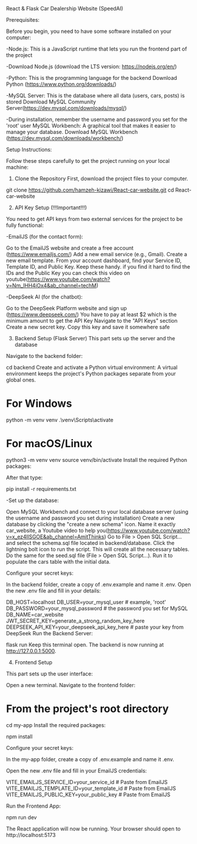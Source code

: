 React & Flask Car Dealership Website (SpeedAI)

Prerequisites:

Before you begin, you need to have some software installed on your computer:

-Node.js: This is a JavaScript runtime that lets you run the frontend part of the project

-Download Node.js (download the LTS version: https://nodejs.org/en/)

-Python: This is the programming language for the backend
Download Python (https://www.python.org/downloads/)

-MySQL Server: This is the database where all data (users, cars, posts) is stored
Download MySQL Community Server(https://dev.mysql.com/downloads/mysql/)

-During installation, remember the username and password you set for the 'root' user
MySQL Workbench: A graphical tool that makes it easier to manage your database.
Download MySQL Workbench (https://dev.mysql.com/downloads/workbench/)

Setup Instructions:

Follow these steps carefully to get the project running on your local machine:

1. Clone the Repository
   First, download the project files to your computer.

git clone https://github.com/hamzeh-kizawi/React-car-website.git
cd React-car-website

2. API Key Setup (!!!Important!!!)

You need to get API keys from two external services for the project to be fully functional:

-EmailJS (for the contact form):

Go to the EmailJS website and create a free account (https://www.emailjs.com/)
Add a new email service (e.g., Gmail).
Create a new email template.
From your account dashboard, find your Service ID, Template ID, and Public Key. Keep these handy.
if you find it hard to find the IDs and the Public Key you can check this video on youtube(https://www.youtube.com/watch?v=Nm_IHH4iOx4&ab_channel=techM)

-DeepSeek AI (for the chatbot):

Go to the DeepSeek Platform website and sign up (https://www.deepseek.com/)
You have to pay at least $2 which is the minimum amount to get the API Key
Navigate to the "API Keys" section
Create a new secret key. Copy this key and save it somewhere safe

3. Backend Setup (Flask Server)
   This part sets up the server and the database

Navigate to the backend folder:

cd backend
Create and activate a Python virtual environment: A virtual environment keeps the project's Python packages separate from your global ones.

# For Windows

python -m venv venv
.\venv\Scripts\activate

# For macOS/Linux

python3 -m venv venv
source venv/bin/activate
Install the required Python packages:

After that type:

pip install -r requirements.txt

-Set up the database:

Open MySQL Workbench and connect to your local database server (using the username and password you set during installation)
Create a new database by clicking the "create a new schema" icon. Name it exactly car_website, a Youtube video to help you(https://www.youtube.com/watch?v=x_ez4IlSGOE&ab_channel=AmitThinks)
Go to File > Open SQL Script... and select the schema.sql file located in backend/database. Click the lightning bolt icon to run the script. This will create all the necessary tables.
Do the same for the seed.sql file (File > Open SQL Script...). Run it to populate the cars table with the initial data.

Configure your secret keys:

In the backend folder, create a copy of .env.example and name it .env.
Open the new .env file and fill in your details:

DB_HOST=localhost
DB_USER=your_mysql_user # example, 'root'
DB_PASSWORD=your_mysql_password # the password you set for MySQL
DB_NAME=car_website
JWT_SECRET_KEY=generate_a_strong_random_key_here
DEEPSEEK_API_KEY=your_deepseek_api_key_here # paste your key from DeepSeek
Run the Backend Server:

flask run
Keep this terminal open. The backend is now running at http://127.0.0.1:5000.

4. Frontend Setup

This part sets up the user interface:

Open a new terminal. Navigate to the frontend folder:

# From the project's root directory

cd my-app
Install the required packages:

npm install

Configure your secret keys:

In the my-app folder, create a copy of .env.example and name it .env.

Open the new .env file and fill in your EmailJS credentials:

VITE_EMAILJS_SERVICE_ID=your_service_id # Paste from EmailJS
VITE_EMAILJS_TEMPLATE_ID=your_template_id # Paste from EmailJS
VITE_EMAILJS_PUBLIC_KEY=your_public_key # Paste from EmailJS

Run the Frontend App:

npm run dev

The React application will now be running. Your browser should open to http://localhost:5173
